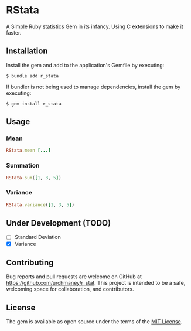 # RStata

A Simple Ruby statistics Gem in its infancy. Using C extensions to make it faster.

## Installation

Install the gem and add to the application's Gemfile by executing:

    $ bundle add r_stata

If bundler is not being used to manage dependencies, install the gem by executing:

    $ gem install r_stata

## Usage

### Mean
```ruby
RStata.mean [...]
```
### Summation
```ruby
RStata.sum([1, 3, 5])
```

### Variance
```ruby
RStata.variance([1, 3, 5])
```

## Under Development (TODO)
- [ ] Standard Deviation
- [x] Variance

## Contributing

Bug reports and pull requests are welcome on GitHub at https://github.com/urchmaney/r_stat. This project is intended to be a safe, welcoming space for collaboration, and contributors.


## License

The gem is available as open source under the terms of the [MIT License](https://opensource.org/licenses/MIT).

